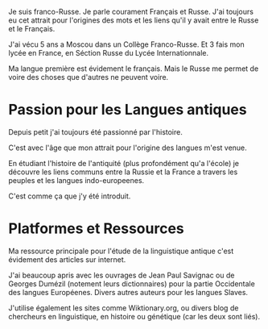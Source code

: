 Je suis franco-Russe. Je parle courament Français et Russe. J'ai toujours eu cet attrait pour l'origines des mots et les liens qu'il y avait entre le Russe et le Français.

J'ai vécu 5 ans a Moscou dans un Collège Franco-Russe. Et 3 fais mon lycée en France, en Séction Russe du Lycée Internationnale.

Ma langue première est évidement le français. Mais le Russe me permet de voire des choses que d'autres ne peuvent voire.

# Passion pour les Langues antiques

Depuis petit j'ai toujours été passionné par l'histoire.

C'est avec l'âge que mon attrait pour l'origine des langues m'est venue.

En étudiant l'histoire de l'antiquité (plus profondément qu'a l'école) je découvre les liens communs entre la Russie et la France a travers les peuples et les langues indo-europeenes.

C'est comme ça que j'y été introduit.

# Platformes et Ressources

Ma ressource principale pour l'étude de la linguistique antique c'est évidement des articles sur internet.

J'ai beaucoup apris avec les ouvrages de Jean Paul Savignac ou de Georges Dumézil (notement leurs dictionnaires) pour la partie Occidentale des langues Européenes. Divers autres auteurs pour les langues Slaves.

J'utilise également les sites comme Wiktionary.org, ou divers blog de chercheurs en linguistique, en histoire ou génétique (car les deux sont liés).
